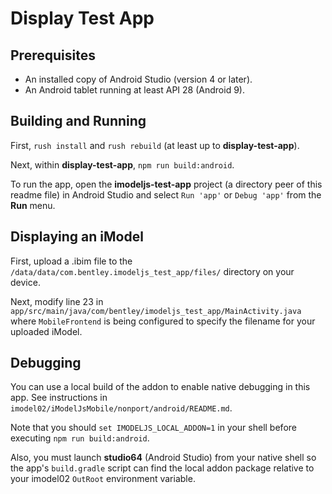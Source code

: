# Display Test App

## Prerequisites

* An installed copy of Android Studio (version 4 or later).
* An Android tablet running at least API 28 (Android 9).

## Building and Running

First, `rush install` and `rush rebuild` (at least up to **display-test-app**).

Next, within **display-test-app**, `npm run build:android`.

To run the app, open the **imodeljs-test-app** project (a directory peer of this readme file) in Android Studio and select `Run 'app'` or `Debug 'app'` from the **Run** menu.

## Displaying an iModel

First, upload a .ibim file to the `/data/data/com.bentley.imodeljs_test_app/files/` directory on your device.

Next, modify line 23 in `app/src/main/java/com/bentley/imodeljs_test_app/MainActivity.java` where `MobileFrontend` is being configured to specify the filename for your uploaded iModel.

## Debugging

You can use a local build of the addon to enable native debugging in this app.
See instructions in `imodel02/iModelJsMobile/nonport/android/README.md`.

Note that you should `set IMODELJS_LOCAL_ADDON=1` in your shell before executing `npm run build:android`.

Also, you must launch **studio64** (Android Studio) from your native shell so the app's `build.gradle` script can find the local addon package relative to your imodel02 `OutRoot` environment variable.
